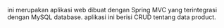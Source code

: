 ini merupakan aplikasi web dibuat dengan Spring MVC yang terintegrasi dengan MySQL database. aplikasi ini berisi CRUD tentang data product.
